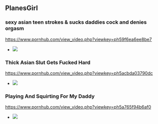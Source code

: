 ## PlanesGirl
### sexy asian teen strokes & sucks daddies cock and denies orgasm
https://www.pornhub.com/view_video.php?viewkey=ph59f6ea6ee8be7
- ![](https://ci.phncdn.com/videos/201710/30/139048242/thumbs_5/(m=ecuKGgaaaa)(mh=dYQSOR--9pNHGbPV)16.jpg)
### Thick Asian Slut Gets Fucked Hard
https://www.pornhub.com/view_video.php?viewkey=ph5acbda03790dc
- ![](https://ci.phncdn.com/videos/201804/09/161469412/thumbs_17/(m=ecuKGgaaaa)(mh=0DP9elC9kGIb_ukr)5.jpg)
### Playing And Squirting For My Daddy
https://www.pornhub.com/view_video.php?viewkey=ph5a765f94b6af0
- ![](https://ci.phncdn.com/videos/201802/04/153209512/thumbs_10/(m=ecuKGgaaaa)(mh=Nc9T-3IV0isFRaxK)1.jpg)
